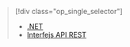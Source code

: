 > [!div class="op_single_selector"]
> * [.NET](../articles/media-services/media-services-dotnet-how-to-use.md)
> * [Interfejs API REST](../articles/media-services/media-services-rest-how-to-use.md)
> 
> 



<!--HONumber=Nov16_HO2-->


